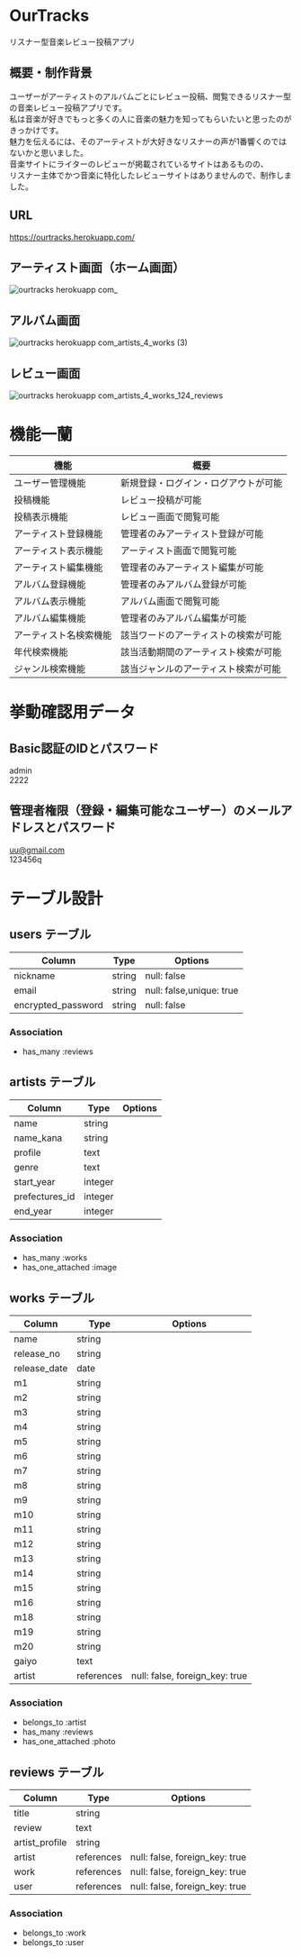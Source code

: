 # OurTracks
リスナー型音楽レビュー投稿アプリ

## 概要・制作背景
ユーザーがアーティストのアルバムごとにレビュー投稿、閲覧できるリスナー型の音楽レビュー投稿アプリです。  
私は音楽が好きでもっと多くの人に音楽の魅力を知ってもらいたいと思ったのがきっかけです。  
魅力を伝えるには、そのアーティストが大好きなリスナーの声が1番響くのではないかと思いました。  
音楽サイトにライターのレビューが掲載されているサイトはあるものの、  
リスナー主体でかつ音楽に特化したレビューサイトはありませんので、制作しました。

## URL
https://ourtracks.herokuapp.com/

## アーティスト画面（ホーム画面）
![ourtracks herokuapp com_](https://user-images.githubusercontent.com/73057075/123547878-78b69100-d79d-11eb-9fad-ad7b6d6409ae.png)

## アルバム画面
![ourtracks herokuapp com_artists_4_works (3)](https://user-images.githubusercontent.com/73057075/123548519-01363100-d7a0-11eb-8d05-ba84f79b4ea5.png)

## レビュー画面
![ourtracks herokuapp com_artists_4_works_124_reviews](https://user-images.githubusercontent.com/73057075/123547400-9a167d80-d79b-11eb-8e9b-80ff7f221497.png)

# 機能一蘭
| 機能 | 概要 |
----|---- 
| ユーザー管理機能 | 新規登録・ログイン・ログアウトが可能 |
| 投稿機能 | レビュー投稿が可能 |
| 投稿表示機能 | レビュー画面で閲覧可能 |
| アーティスト登録機能 | 管理者のみアーティスト登録が可能 |
| アーティスト表示機能 | アーティスト画面で閲覧可能 |
| アーティスト編集機能 | 管理者のみアーティスト編集が可能 |
| アルバム登録機能 | 管理者のみアルバム登録が可能 |
| アルバム表示機能 | アルバム画面で閲覧可能 |
| アルバム編集機能 | 管理者のみアルバム編集が可能 |
| アーティスト名検索機能 | 該当ワードのアーティストの検索が可能 |
| 年代検索機能 | 該当活動期間のアーティスト検索が可能 |
| ジャンル検索機能 | 該当ジャンルのアーティスト検索が可能 |

# 挙動確認用データ

## Basic認証のIDとパスワード
admin  
2222

## 管理者権限（登録・編集可能なユーザー）のメールアドレスとパスワード
uu@gmail.com  
123456q

# テーブル設計

## users テーブル

| Column             | Type        | Options                  |
| ------------------ | ----------- | ------------------------ |
| nickname           | string      | null: false              |
| email              | string      | null: false,unique: true |
| encrypted_password | string      | null: false              |

### Association

- has_many :reviews


## artists テーブル

| Column         | Type       | Options                        |
| -------------- | ---------- | ------------------------------ |
| name           | string     |                                |
| name_kana      | string     |                                |
| profile        | text       |                                |
| genre          | text       |                                |
| start_year     | integer    |                                |
| prefectures_id | integer    |                                |
| end_year       | integer    |                                |

### Association

- has_many :works
- has_one_attached :image


## works テーブル

| Column       | Type       | Options                        |
| ------------ | ---------- | ------------------------------ |
| name         | string     |                                |
| release_no   | string     |                                |
| release_date | date       |                                |
| m1           | string     |                                |
| m2           | string     |                                |
| m3           | string     |                                |
| m4           | string     |                                |
| m5           | string     |                                |
| m6           | string     |                                |
| m7           | string     |                                |
| m8           | string     |                                |
| m9           | string     |                                |
| m10          | string     |                                |
| m11          | string     |                                |
| m12          | string     |                                |
| m13          | string     |                                |
| m14          | string     |                                |
| m15          | string     |                                |
| m16          | string     |                                |
| m18          | string     |                                |
| m19          | string     |                                |
| m20          | string     |                                |
| gaiyo        | text       |                                |
| artist       | references | null: false, foreign_key: true |

### Association

- belongs_to :artist
- has_many :reviews
- has_one_attached :photo


## reviews テーブル

| Column           | Type       | Options                          |
| -----------------| -----------| ---------------------------------|
| title            | string     |                                  |
| review           | text       |                                  |
| artist_profile   | string     |                                  |
| artist           | references | null: false, foreign_key: true   |
| work             | references | null: false, foreign_key: true   |
| user             | references | null: false, foreign_key: true   |

### Association

- belongs_to :work
- belongs_to :user





